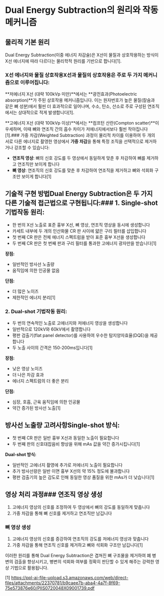 # Dual Energy Subtraction의 원리와 작동 메커니즘
## 물리적 기본 원리

Dual Energy Subtraction(이중 에너지 차감술)은 X선이 물질과 상호작용하는 방식이 X선 에너지에 따라 다르다는 물리학적 원리를 기반으로 합니다[1].

### X선 에너지와 물질 상호작용X선과 물질의 상호작용은 주로 두 가지 메커니즘으로 이루어집니다:

**저에너지 X선 (대략 100kVp 미만)**에서는 **광전효과(Photoelectric absorption)**가 주된 상호작용 메커니즘입니다. 이는 원자번호가 높은 물질(칼슘과 같은 뼈 성분)에서 훨씬 더 효과적으로 일어나며, 수소, 탄소, 산소로 주로 구성된 연조직에서는 상대적으로 적게 발생합니다[1].

**고에너지 X선 (대략 100kVp 이상)**에서는 **컴프턴 산란(Compton scatter)**이 우세하며, 이때 뼈와 연조직 간의 흡수 차이가 저에너지에서보다 훨씬 작아집니다[1].### 가중 차감(Weighted Subtraction) 과정이 물리적 차이를 이용하여 두 개의 서로 다른 에너지로 촬영한 영상에서 **가중 차감**을 통해 특정 조직을 선택적으로 제거하거나 강조할 수 있습니다:

- **연조직 영상**: 뼈의 신호 강도를 두 영상에서 동일하게 맞춘 후 차감하여 뼈를 제거하고 연조직만 보이게 합니다
- **뼈 영상**: 연조직의 신호 강도를 맞춘 후 차감하여 연조직을 제거하고 뼈와 석회화 구조만 보이게 합니다[1]

## 기술적 구현 방법Dual Energy Subtraction은 두 가지 다른 기술적 접근법으로 구현됩니다:### 1. Single-shot 기법**작동 원리:**
- 한 번의 X선 노출로 표준 흉부 X선, 뼈 영상, 연조직 영상을 동시에 생성합니다
- 카세트 내부에 두 개의 인산화물 CR 판 사이에 얇은 구리 필터를 삽입합니다
- 첫 번째 CR 판은 전체 에너지 스펙트럼을 받아 표준 흉부 X선을 생성합니다
- 두 번째 CR 판은 첫 번째 판과 구리 필터를 통과한 고에너지 광자만을 받습니다[1]

**장점:**
- 일반적인 방사선 노출량
- 움직임에 의한 인공물 없음

**단점:**
- 더 많은 노이즈
- 제한적인 에너지 분리[1]

### 2. Dual-shot 기법**작동 원리:**
- 두 번의 연속적인 노출로 고에너지와 저에너지 영상을 생성합니다
- 일반적으로 120kV와 60kV에서 촬영합니다
- 평판 검출기(flat panel detector)를 사용하여 우수한 탐지양자효율(DQE)을 제공합니다
- 두 노출 사이의 간격은 150-200ms입니다[1]

**장점:**
- 낮은 영상 노이즈
- 더 나은 차감 효과
- 에너지 스펙트럼의 더 좋은 분리

**단점:**
- 심장, 호흡, 근육 움직임에 의한 인공물
- 약간 증가된 방사선 노출[1]

## 방사선 노출량 고려사항**Single-shot 방식:**
- 첫 번째 CR 판은 일반 흉부 X선과 동일한 노출이 필요합니다
- 두 번째 판의 신호대잡음비 향상을 위해 mAs 값을 약간 증가시킵니다[1]

**Dual-shot 방식:**
- 일반적인 고에너지 촬영에 추가로 저에너지 노출이 필요합니다
- 추가 방사선량은 일반 이면 흉부 X선의 약 15% 정도에 불과합니다
- 평판 검출기의 높은 감도로 인해 동일한 영상 품질을 위한 mAs가 더 낮습니다[1]

## 영상 처리 과정### 연조직 영상 생성
1. 고에너지 영상의 신호를 조정하여 두 영상에서 뼈의 강도를 동일하게 맞춥니다
2. 가중 차감을 통해 뼈 신호를 제거하고 연조직만 남깁니다

### 뼈 영상 생성  
1. 고에너지 영상의 신호를 증강하여 연조직의 강도를 저에너지 영상과 맞춥니다
2. 가중 차감을 통해 연조직 신호를 제거하고 뼈와 석회화 구조만 남깁니다[1]

이러한 원리를 통해 Dual Energy Subtraction은 겹쳐진 뼈 구조물을 제거하여 폐 병변의 검출을 향상시키고, 병변의 석회화 여부를 정확히 판단할 수 있게 해주는 강력한 영상 기법으로 활용됩니다.

[1] https://ppl-ai-file-upload.s3.amazonaws.com/web/direct-files/attachments/22370781/b9caee7b-aba4-4a7f-8f69-75e573876e60/PIIS0720048X09001739.pdf
